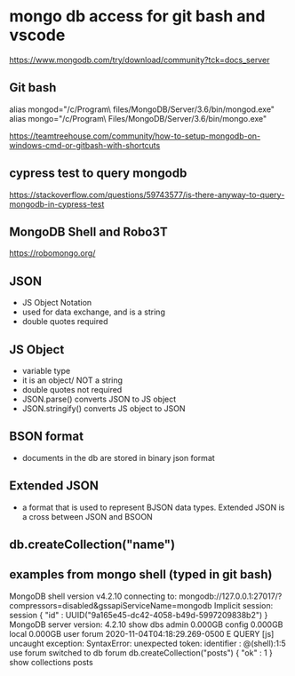# mongo db access for git bash and vscode

https://www.mongodb.com/try/download/community?tck=docs_server

## Git bash

alias mongod="/c/Program\ files/MongoDB/Server/3.6/bin/mongod.exe"
alias mongo="/c/Program\ Files/MongoDB/Server/3.6/bin/mongo.exe"

https://teamtreehouse.com/community/how-to-setup-mongodb-on-windows-cmd-or-gitbash-with-shortcuts

## cypress test to query mongodb

https://stackoverflow.com/questions/59743577/is-there-anyway-to-query-mongodb-in-cypress-test

## MongoDB Shell and Robo3T

https://robomongo.org/

## JSON

- JS Object Notation
- used for data exchange, and is a string
- double quotes required

## JS Object

- variable type
- it is an object/ NOT a string
- double quotes not required
- JSON.parse() converts JSON to JS object
- JSON.stringify() converts JS object to JSON

## BSON format

- documents in the db are stored in binary json format

## Extended JSON

- a format that is used to represent BJSON data types. Extended JSON is a cross between JSON and BSOON

## db.createCollection("name")

## examples from mongo shell (typed in git bash)

MongoDB shell version v4.2.10
connecting to: mongodb://127.0.0.1:27017/?compressors=disabled&gssapiServiceName=mongodb
Implicit session: session { "id" : UUID("9a165e45-dc42-4058-b49d-5997209838b2") }
MongoDB server version: 4.2.10
show dbs
admin 0.000GB
config 0.000GB
local 0.000GB
user forum
2020-11-04T04:18:29.269-0500 E QUERY [js] uncaught exception: SyntaxError: unexpected token: identifier :
@(shell):1:5
use forum
switched to db forum
db.createCollection("posts")
{ "ok" : 1 }
show collections
posts
